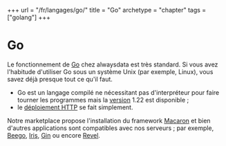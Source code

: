 +++
url = "/fr/langages/go/"
title = "Go"
archetype = "chapter"
tags = ["golang"]
+++

# Go

Le fonctionnement de [Go](https://golang.org/) chez alwaysdata est très standard. Si vous avez l'habitude d'utiliser Go sous un système Unix (par exemple, Linux), vous savez déjà presque tout ce qu'il faut.

* Go est un langage compilé ne nécessitant pas d'interpréteur pour faire tourner les programmes mais la [version](languages/go/configuration#version) 1.22 est disponible ;
* le [déploiement HTTP](languages/go/configuration#déploiement-http) se fait simplement.


Notre marketplace propose l'installation du framework [Macaron](https://go-macaron.com/) et bien d'autres applications sont compatibles avec nos serveurs ; par exemple, [Beego](https://github.com/beego/beego), [Iris](https://iris-go.com/), [Gin](https://gin-gonic.com/) ou encore [Revel](https://revel.github.io/).
